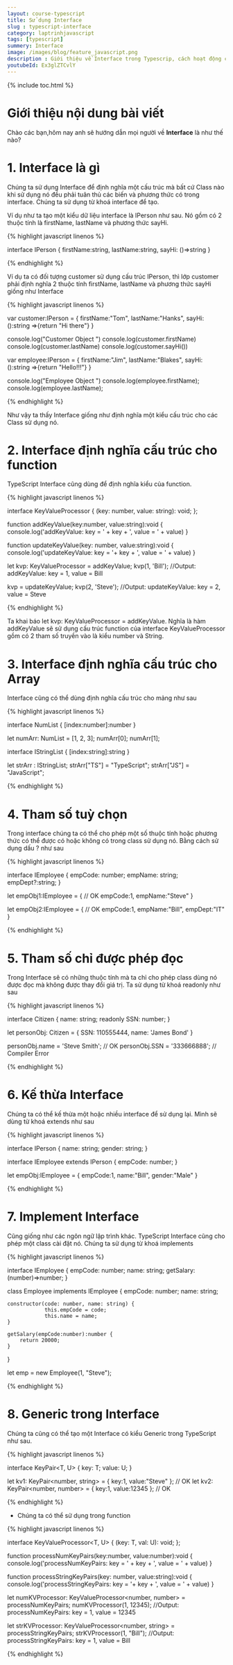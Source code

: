 ```yaml
---
layout: course-typescript
title: Sử dụng Interface  
slug : typescript-interface
category: laptrinhjavascript
tags: [typescript]
summery: Interface   
image: /images/blog/feature_javascript.png
description : Giới thiệu về Interface trong Typescrip, cách hoạt động của Interface trong Typescrip
youtubeId: Ex3glZTCvlY
---
```


{% include toc.html %}

# **Giới thiệu nội dung bài viết**

Chào các bạn,hôm nay anh sẽ hướng dẫn mọi người về <b>Interface</b> là như thế nào? 

# **1. Interface là gì**

Chúng ta sử dụng Interface để định nghĩa một cấu trúc mà bất cứ Class nào khi sử dụng nó đều phải tuân thủ các biến và phương thức có trong interface. Chúng ta sử dụng từ khoá interface để tạo.

Ví dụ như ta tạo một kiểu dữ liệu interface là IPerson như sau. Nó gồm có 2 thuộc tính là firstName, lastName và phương thức sayHi.

{% highlight javascript  linenos %}

interface IPerson { 
   firstName:string, 
   lastName:string, 
   sayHi: ()=>string 
} 

{% endhighlight %}

Ví dụ ta có đối tượng customer sử dụng cấu trúc IPerson, thì lớp customer phải định nghĩa 2 thuộc tính firstName, lastName và phương thức sayHi giống như Interface

{% highlight javascript  linenos %}

var customer:IPerson = { 
   firstName:"Tom",
   lastName:"Hanks", 
   sayHi: ():string =>{return "Hi there"} 
} 

console.log("Customer Object ") 
console.log(customer.firstName) 
console.log(customer.lastName) 
console.log(customer.sayHi())  

var employee:IPerson = { 
   firstName:"Jim",
   lastName:"Blakes", 
   sayHi: ():string =>{return "Hello!!!"} 
} 
  
console.log("Employee  Object ") 
console.log(employee.firstName);
console.log(employee.lastName);

{% endhighlight %}

Như vậy ta thấy Interface giống như định nghĩa một kiểu cấu trúc cho các Class sử dụng nó.

# **2. Interface định nghĩa cấu trúc cho function**

TypeScript Interface cũng dùng để định nghĩa kiểu của function.

{% highlight javascript  linenos %}

interface KeyValueProcessor
{
    (key: number, value: string): void;
};

function addKeyValue(key:number, value:string):void { 
    console.log('addKeyValue: key = ' + key + ', value = ' + value)
}

function updateKeyValue(key: number, value:string):void { 
    console.log('updateKeyValue: key = '+ key + ', value = ' + value)
}
    
let kvp: KeyValueProcessor = addKeyValue;
kvp(1, 'Bill'); //Output: addKeyValue: key = 1, value = Bill 

kvp = updateKeyValue;
kvp(2, 'Steve'); //Output: updateKeyValue: key = 2, value = Steve 

{% endhighlight %}

Ta khai báo let kvp: KeyValueProcessor = addKeyValue. Nghĩa là hàm addKeyValue sẽ sử dụng cấu trúc function của interface KeyValueProcessor gồm có 2 tham số truyền vào là kiểu number và String.

# **3. Interface định nghĩa cấu trúc cho Array**

Interface cũng có thể dùng định nghĩa cấu trúc cho mảng như sau

{% highlight javascript  linenos %}

interface NumList {
    [index:number]:number
}

let numArr: NumList = [1, 2, 3];
numArr[0];
numArr[1];

interface IStringList {
    [index:string]:string
}

let strArr : IStringList;
strArr["TS"] = "TypeScript";
strArr["JS"] = "JavaScript";

{% endhighlight %}

# **4. Tham số tuỳ chọn**

Trong interface chúng ta có thể cho phép một số thuộc tính hoặc phương thức có thể được có hoặc không có trong class sử dụng nó. Bằng cách sử dụng dấu ? như sau

{% highlight javascript  linenos %}

interface IEmployee {
    empCode: number;
    empName: string;
    empDept?:string;
}

let empObj1:IEmployee = {   // OK
    empCode:1,
    empName:"Steve"
}

let empObj2:IEmployee = {    // OK
    empCode:1,
    empName:"Bill",
    empDept:"IT"
}

{% endhighlight %} 

# **5. Tham số chỉ được phép đọc**

Trong Interface sẽ có những thuộc tính mà ta chỉ cho phép class dùng nó được đọc mà không được thay đổi giá trị. Ta sử dụng từ khoá readonly như sau

{% highlight javascript  linenos %}

interface Citizen {
    name: string;
    readonly SSN: number;
}

let personObj: Citizen  = { SSN: 110555444, name: 'James Bond' }

personObj.name = 'Steve Smith'; // OK
personObj.SSN = '333666888'; // Compiler Error

{% endhighlight %}

# **6. Kế thừa Interface**

Chúng ta có thể kế thừa một hoặc nhiều interface để sử dụng lại. Mình sẽ dùng từ khoá extends như sau

{% highlight javascript  linenos %}

interface IPerson {
    name: string;
    gender: string;
}

interface IEmployee extends IPerson {
    empCode: number;
}

let empObj:IEmployee = {
    empCode:1,
    name:"Bill",
    gender:"Male"
}

{% endhighlight %}

# **7. Implement Interface**

Cũng giống như các ngôn ngữ lập trình khác. TypeScript Interface cũng cho phép một class cài đặt nó. Chúng ta sử dụng từ khoá implements

{% highlight javascript  linenos %}

interface IEmployee {
    empCode: number;
    name: string;
    getSalary:(number)=>number;
}

class Employee implements IEmployee { 
    empCode: number;
    name: string;

    constructor(code: number, name: string) { 
                this.empCode = code;
                this.name = name;
    }

    getSalary(empCode:number):number { 
        return 20000;
    }
}

let emp = new Employee(1, "Steve");

{% endhighlight %}

# **8. Generic trong Interface**

Chúng ta cũng có thể tạo một Interface có kiểu Generic trong TypeScript như sau.

{% highlight javascript  linenos %}

interface KeyPair<T, U> {
    key: T;
    value: U;
}

let kv1: KeyPair<number, string> = { key:1, value:"Steve" }; // OK
let kv2: KeyPair<number, number> = { key:1, value:12345 }; // OK

{% endhighlight %}

- Chúng ta có thể sử dụng trong function 

{% highlight javascript  linenos %}

interface KeyValueProcessor<T, U>
{
    (key: T, val: U): void;
};

function processNumKeyPairs(key:number, value:number):void { 
    console.log('processNumKeyPairs: key = ' + key + ', value = ' + value)
}

function processStringKeyPairs(key: number, value:string):void { 
    console.log('processStringKeyPairs: key = '+ key + ', value = ' + value)
}
    
let numKVProcessor: KeyValueProcessor<number, number> = processNumKeyPairs;
numKVProcessor(1, 12345); //Output: processNumKeyPairs: key = 1, value = 12345 

let strKVProcessor: KeyValueProcessor<number, string> = processStringKeyPairs;
strKVProcessor(1, "Bill"); //Output: processStringKeyPairs: key = 1, value = Bill 

{% endhighlight %}

















